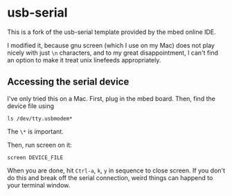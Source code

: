 usb-serial
==========
This is a fork of the usb-serial template provided by the mbed online IDE. 

I modified it, because gnu screen (which I use on my Mac) does not play nicely with just `\n` characters, and to my great disappointment, I can't find an option to make it treat unix linefeeds appropriately.

Accessing the serial device
---------------------------
I've only tried this on a Mac. First, plug in the mbed board. Then, find the device file using

```
ls /dev/tty.usbmodem*
```

The `\*` is important.

Then, run screen on it:

```
screen DEVICE_FILE
```

When you are done, hit `Ctrl-a`, `k`, `y` in sequence to close screen. If you don't do this and break off the serial connection, weird things can happend to your terminal window.

